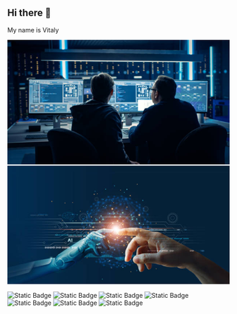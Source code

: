 ## Hi there 👋
My name is Vitaly

<img src='https://github.com/vitalybell/vitalybell/blob/main/istockphoto-1194430859-612x612.jpg' alt = 'the unlimited'> <img src='https://github.com/vitalybell/vitalybell/blob/main/istockphoto-1206796363-612x612.jpg' alt = 'the unlimited'>

<!-- <img src='https://github.com/vitalybell/vitalybell/blob/main/%D0%91%D0%B5%D0%B7%20%D0%BD%D0%B0%D0%B7%D0%B2%D0%B0%D0%BD%D0%B8%D1%8F%20(1).jpg' alt = 'the unlimited'> -->



![Static Badge](https://img.shields.io/badge/Py-Python-blue?logo=%3Cfont%20style%3D%22vertical-align%3A%20inherit%3B%22%3E%3Cfont%20style%3D%22vertical-align%3A%20inherit%3B%22%3E%233776AB%3C%2Ffont%3E%3C%2Ffont%3E)
![Static Badge](https://img.shields.io/badge/scikitlearn-yellow?logo=%3Cfont%20style%3D%22vertical-align%3A%20inherit%3B%22%3E%3Cfont%20style%3D%22vertical-align%3A%20inherit%3B%22%3E%23F7931E%3C%2Ffont%3E%3C%2Ffont%3E)
![Static Badge](https://img.shields.io/badge/Py-TensorFlow-orange?logo=%3Cfont%20style%3D%22vertical-align%3A%20inherit%3B%22%3E%3Cfont%20style%3D%22vertical-align%3A%20inherit%3B%22%3E%23FF6F00%3C%2Ffont%3E%3C%2Ffont%3E)
![Static Badge](https://img.shields.io/badge/Py-%20PyTorch-red?logo=%3Cfont%20style%3D%22vertical-align%3A%20inherit%3B%22%3E%3Cfont%20style%3D%22vertical-align%3A%20inherit%3B%22%3E%23EE4C2C%3C%2Ffont%3E%3C%2Ffont%3E)
![Static Badge](https://img.shields.io/badge/Py-Jango-Green?logo=%23092E20)
![Static Badge](https://img.shields.io/badge/Py-Sqlalchemy-red?logo=%23D71F00)
![Static Badge](https://img.shields.io/badge/Py-SQlite-grey?logo=%23003B57)

